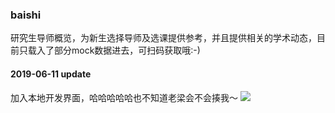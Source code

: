 ### baishi
研究生导师概览，为新生选择导师及选课提供参考，并且提供相关的学术动态，目前只载入了部分mock数据进去，可扫码获取哦:-)

#### 2019-06-11 update
加入本地开发界面，哈哈哈哈哈也不知道老梁会不会揍我～
![](https://github.com/LiuChunhui1207/micro-assistant/blob/master/develop_platform_screen.png)
